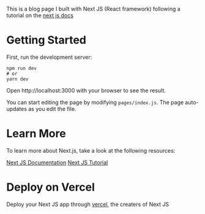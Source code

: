 This is a blog page I built with Next JS (React framework) following a tutorial on the [next js docs](https://nextjs.org/learn/basics/create-nextjs-app)
# Getting Started
First, run the development server:

```
npm run dev
# or
yarn dev
```
Open http://localhost:3000 with your browser to see the result.

You can start editing the page by modifying `pages/index.js`. The page auto-updates as you edit the file.

# Learn More
To learn more about Next.js, take a look at the following resources:

[Next JS Documentation](https://nextjs.org/docs)
[Next JS Tutorial](https://nextjs.org/learn/basics/create-nextjs-app)

# Deploy on Vercel

Deploy your Next JS app through [vercel](https://vercel.com/), the creaters of Next JS
